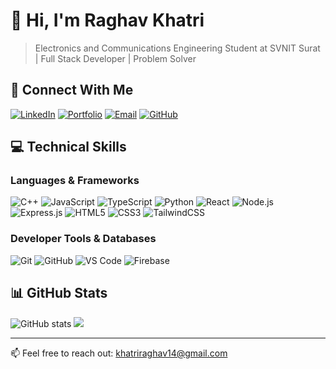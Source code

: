 # 👋 Hi, I'm Raghav Khatri

> Electronics and Communications Engineering Student at SVNIT Surat | Full Stack Developer | Problem Solver

## 📱 Connect With Me
[![LinkedIn](https://img.shields.io/badge/LinkedIn-0077B5?style=for-the-badge&logo=linkedin&logoColor=white)](https://linkedin.com/)
[![Portfolio](https://img.shields.io/badge/Portfolio-FF5722?style=for-the-badge&logo=google-chrome&logoColor=white)](https://your-portfolio-url/)
[![Email](https://img.shields.io/badge/Email-D14836?style=for-the-badge&logo=gmail&logoColor=white)](mailto:khatriraghav14@gmail.com)
[![GitHub](https://img.shields.io/badge/GitHub-100000?style=for-the-badge&logo=github&logoColor=white)](https://github.com/)

## 💻 Technical Skills

### Languages & Frameworks
![C++](https://img.shields.io/badge/C++-00599C?style=for-the-badge&logo=cplusplus&logoColor=white)
![JavaScript](https://img.shields.io/badge/JavaScript-F7DF1E?style=for-the-badge&logo=javascript&logoColor=black)
![TypeScript](https://img.shields.io/badge/TypeScript-007ACC?style=for-the-badge&logo=typescript&logoColor=white)
![Python](https://img.shields.io/badge/Python-3776AB?style=for-the-badge&logo=python&logoColor=white)
![React](https://img.shields.io/badge/React-20232A?style=for-the-badge&logo=react&logoColor=61DAFB)
![Node.js](https://img.shields.io/badge/Node.js-339933?style=for-the-badge&logo=nodedotjs&logoColor=white)
![Express.js](https://img.shields.io/badge/Express.js-000000?style=for-the-badge&logo=express&logoColor=white)
![HTML5](https://img.shields.io/badge/HTML5-E34F26?style=for-the-badge&logo=html5&logoColor=white)
![CSS3](https://img.shields.io/badge/CSS3-1572B6?style=for-the-badge&logo=css3&logoColor=white)
![TailwindCSS](https://img.shields.io/badge/Tailwind_CSS-38B2AC?style=for-the-badge&logo=tailwind-css&logoColor=white)

### Developer Tools & Databases
![Git](https://img.shields.io/badge/Git-F05032?style=for-the-badge&logo=git&logoColor=white)
![GitHub](https://img.shields.io/badge/GitHub-100000?style=for-the-badge&logo=github&logoColor=white)
![VS Code](https://img.shields.io/badge/VS_Code-007ACC?style=for-the-badge&logo=visual-studio-code&logoColor=white)
![Firebase](https://img.shields.io/badge/Firebase-FFCA28?style=for-the-badge&logo=firebase&logoColor=black)


## 📊 GitHub Stats
![GitHub stats](https://github-readme-stats.vercel.app/api?username=raghavkhatri413&show_icons=true&theme=dark)
![](https://github-readme-streak-stats.herokuapp.com/?user=raghavkhatri413&theme=dark&hide_border=false)<br/>

---
📫 Feel free to reach out: [khatriraghav14@gmail.com](mailto:khatriraghav14@gmail.com)

